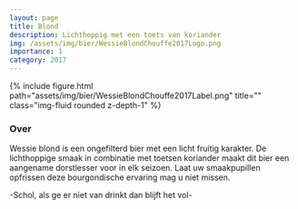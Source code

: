 ```yaml
---
layout: page
title: Blond
description: Lichthoppig met een toets van koriander
img: /assets/img/bier/WessieBlondChouffe2017Logo.png
importance: 1
category: 2017
---
```


<div class="row">
    <div class="col-sm mt-3 mt-md-0">
        {% include figure.html path="assets/img/bier/WessieBlondChouffe2017Label.png" title="" class="img-fluid rounded z-depth-1" %}
    </div>
</div>

### Over
Wessie blond is een ongefilterd
bier met een licht fruitig karakter.
De lichthoppige smaak in combinatie met toetsen koriander maakt
dit bier een aangename dorstlesser
voor in elk seizoen. Laat uw
smaakpupillen opfrissen deze
bourgondische ervaring mag u niet
missen.

-Schol, als ge er niet van drinkt dan blijft het vol-






